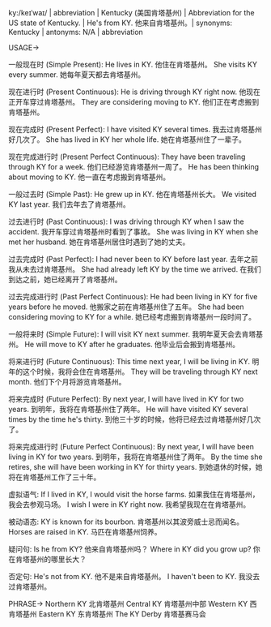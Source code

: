 ky:/keɪˈwaɪ/ | abbreviation | Kentucky (美国肯塔基州) |  Abbreviation for the US state of Kentucky. |  He's from KY. 他来自肯塔基州。| synonyms: Kentucky | antonyms: N/A | abbreviation


USAGE->

一般现在时 (Simple Present):
He lives in KY.  他住在肯塔基州。
She visits KY every summer. 她每年夏天都去肯塔基州。

现在进行时 (Present Continuous):
He is driving through KY right now. 他现在正开车穿过肯塔基州。
They are considering moving to KY. 他们正在考虑搬到肯塔基州。

现在完成时 (Present Perfect):
I have visited KY several times. 我去过肯塔基州好几次了。
She has lived in KY her whole life.  她在肯塔基州住了一辈子。

现在完成进行时 (Present Perfect Continuous):
They have been traveling through KY for a week. 他们已经游览肯塔基州一周了。
He has been thinking about moving to KY. 他一直在考虑搬到肯塔基州。

一般过去时 (Simple Past):
He grew up in KY. 他在肯塔基州长大。
We visited KY last year. 我们去年去了肯塔基州。

过去进行时 (Past Continuous):
I was driving through KY when I saw the accident. 我开车穿过肯塔基州时看到了事故。
She was living in KY when she met her husband.  她在肯塔基州居住时遇到了她的丈夫。

过去完成时 (Past Perfect):
I had never been to KY before last year.  去年之前我从未去过肯塔基州。
She had already left KY by the time we arrived.  在我们到达之前，她已经离开了肯塔基州。

过去完成进行时 (Past Perfect Continuous):
He had been living in KY for five years before he moved.  他搬家之前在肯塔基州住了五年。
She had been considering moving to KY for a while. 她已经考虑搬到肯塔基州一段时间了。

一般将来时 (Simple Future):
I will visit KY next summer. 我明年夏天会去肯塔基州。
He will move to KY after he graduates. 他毕业后会搬到肯塔基州。

将来进行时 (Future Continuous):
This time next year, I will be living in KY.  明年的这个时候，我将会住在肯塔基州。
They will be traveling through KY next month.  他们下个月将游览肯塔基州。

将来完成时 (Future Perfect):
By next year, I will have lived in KY for two years. 到明年，我将在肯塔基州住了两年。
He will have visited KY several times by the time he's thirty. 到他三十岁的时候，他将已经去过肯塔基州好几次了。


将来完成进行时 (Future Perfect Continuous):
By next year, I will have been living in KY for two years. 到明年，我将在肯塔基州住了两年。
By the time she retires, she will have been working in KY for thirty years.  到她退休的时候，她将在肯塔基州工作了三十年。

虚拟语气:
If I lived in KY, I would visit the horse farms.  如果我住在肯塔基州，我会去参观马场。
I wish I were in KY right now. 我希望我现在在肯塔基州。

被动语态:
KY is known for its bourbon. 肯塔基州以其波旁威士忌而闻名。
Horses are raised in KY. 马匹在肯塔基州饲养。


疑问句:
Is he from KY? 他来自肯塔基州吗？
Where in KY did you grow up? 你在肯塔基州的哪里长大？

否定句:
He's not from KY. 他不是来自肯塔基州。
I haven't been to KY. 我没去过肯塔基州。


PHRASE->
Northern KY 北肯塔基州
Central KY  肯塔基州中部
Western KY 西肯塔基州
Eastern KY 东肯塔基州
The KY Derby 肯塔基赛马会
